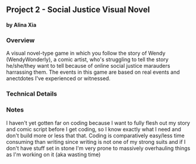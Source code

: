 ## Project 2 - Social Justice Visual Novel
#### by Alina Xia


### Overview
A visual novel-type game in which you follow the story of Wendy (WendyWonderly), a comic artist, who's struggling to tell the story he/she/they want to tell because of online social justice marauders harrassing them. The events in this game are based on real events and anectdotes I've experienced or witnessed.


### Technical Details


### Notes
I haven't yet gotten far on coding because I want to fully flesh out my story and comic script before I get coding, so I know exactly what I need and don't build more or less that that. Coding is comparatively easy/less time consuming than writing since writing is not one of my strong suits and if I don't have stuff set in stone I'm very prone to massively overhauling things as I'm working on it (aka wasting time) 